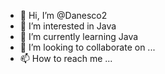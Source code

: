 - 👋 Hi, I’m @Danesco2
- 👀 I’m interested in Java 
- 🌱 I’m currently learning Java 
- 💞️ I’m looking to collaborate on ...
- 📫 How to reach me ...

<!---
Danesco2/Danesco2 is a ✨ special ✨ repository because its `README.md` (this file) appears on your GitHub profile.
You can click the Preview link to take a look at your changes.
--->

